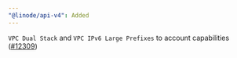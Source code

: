 ```yaml
---
"@linode/api-v4": Added
---
```


`VPC Dual Stack` and `VPC IPv6 Large Prefixes` to account capabilities ([#12309](https://github.com/linode/manager/pull/12309))
